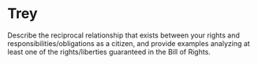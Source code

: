 # Trey
Describe the reciprocal relationship that exists between your rights and responsibilities/obligations as a citizen, and provide examples analyzing at least one of the rights/liberties guaranteed in the Bill of Rights.
